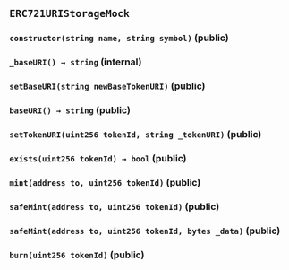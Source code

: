 ## `ERC721URIStorageMock`






### `constructor(string name, string symbol)` (public)





### `_baseURI() → string` (internal)





### `setBaseURI(string newBaseTokenURI)` (public)





### `baseURI() → string` (public)





### `setTokenURI(uint256 tokenId, string _tokenURI)` (public)





### `exists(uint256 tokenId) → bool` (public)





### `mint(address to, uint256 tokenId)` (public)





### `safeMint(address to, uint256 tokenId)` (public)





### `safeMint(address to, uint256 tokenId, bytes _data)` (public)





### `burn(uint256 tokenId)` (public)








